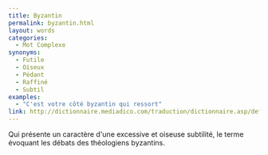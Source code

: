 ```yaml
---
title: Byzantin
permalink: byzantin.html
layout: words
categories:
  - Mot Complexe
synonyms:
  - Futile
  - Oiseux
  - Pédant
  - Raffiné
  - Subtil
examples:
  - "C'est votre côté byzantin qui ressort"
link: http://dictionnaire.mediadico.com/traduction/dictionnaire.asp/definition/byzantin/2007
---
```


Qui présente un caractère d'une excessive et oiseuse subtilité, le terme évoquant les débats des théologiens byzantins.
